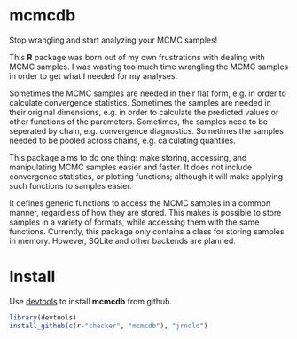 # mcmcdb

Stop wrangling and start analyzing your MCMC samples!

This **R** package was born out of my own frustrations with dealing
with MCMC samples.  I was wasting too much time wrangling the MCMC
samples in order to get what I needed for my analyses.

Sometimes the MCMC samples are needed in their flat form, e.g. in
order to calculate convergence statistics. Sometimes the samples are
needed in their original dimensions, e.g. in order to calculate the
predicted values or other functions of the parameters. Sometimes, the
samples need to be seperated by chain, e.g. convergence diagnostics.
Sometimes the samples needed to be pooled across chains,
e.g. calculating quantiles.

This package aims to do one thing: make storing, accessing, and
manipulating MCMC samples easier and faster.  It does not include
convergence statistics, or plotting functions; although it will make
applying such functions to samples easier.

It defines generic functions to access the MCMC samples in a common
manner, regardless of how they are stored. This makes is possible to
store samples in a variety of formats, while accessing them with the
same functions. Currently, this package only contains a class for
storing samples in memory. However, SQLite and other backends are
planned.

# Install

Use [devtools](https://github.com/hadley/devtools) to install **mcmcdb** from github.

```r
library(devtools)
install_github(c(r-"checker", "mcmcdb"), "jrnold")
```

<!-- # Examples -->

<!-- Object which store MCMC samples all inherit from class `Mcmcdb`. -->
<!-- Currently, **mcmcdb** package only defines one such class -->
<!-- `McmcdbWide`. However, this package aims to make the details of how -->
<!-- the samples are stored unimportant to the user, as the data in the  -->
<!-- class can all be accessed through methods. -->

<!-- ## Creating McmcdbWide Objects -->

<!-- `McmcdbWide` objects can be created directly, however it is more -->
<!-- likely that MCMC samples are either written to disk or in an R object -->
<!-- of another format. The function `McmcdbWide` will create new -->
<!-- `McmcdbWide` from matrix, `mcmc`, and `mcmc.list` objects.  The -->
<!-- function `mcmcdb_wide_from_stan` will create a `McmcdbWide` object -->
<!-- from the csv files output by a Stan command line program.  -->


